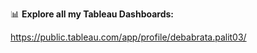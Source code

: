 📊 **Explore all my Tableau Dashboards:**

https://public.tableau.com/app/profile/debabrata.palit03/
